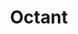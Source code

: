 ---
codehost: https://github.com/vmware-tanzu/octant
logohandle: octantdev
sort: octant
title: Octant
twitter: https://x.com/projectoctant
website: https://octant.dev/
---